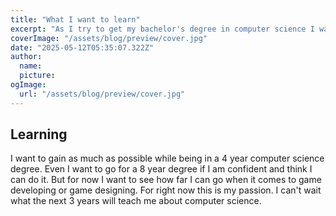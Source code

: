 ```yaml
---
title: "What I want to learn"
excerpt: "As I try to get my bachelor's degree in computer science I want to take most of my learning and put it into game designing or game development. I mainly want to focus on these two subject when it comes to computer science I always wanted to create video games not matter how long it takes me to make it. I will always be proud of my work."
coverImage: "/assets/blog/preview/cover.jpg"
date: "2025-05-12T05:35:07.322Z"
author:
  name:
  picture:
ogImage:
  url: "/assets/blog/preview/cover.jpg"
---
```


## Learning

I want to gain as much as possible while being in a 4 year computer science degree. Even I want to go for a 8 year degree if I am confident and think I can do it. But for now I want to see how far I can go when it comes to game developing or game designing. For right now this is my passion. I can't wait what the next 3 years will teach me about computer science.
